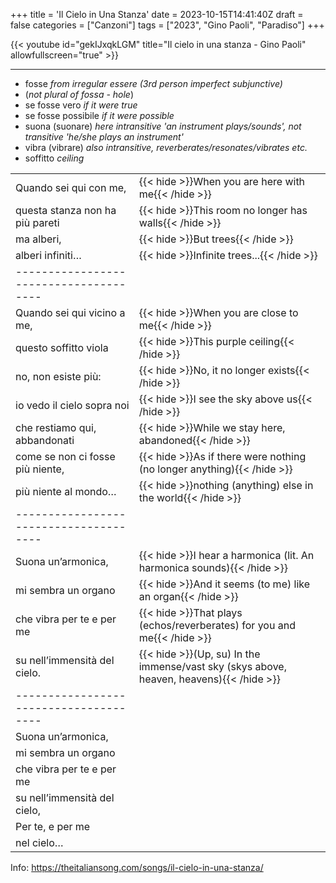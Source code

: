 +++
title = 'Il Cielo in Una Stanza'
date = 2023-10-15T14:41:40Z
draft = false
categories = ["Canzoni"]
tags = ["2023", "Gino Paoli", "Paradiso"]
+++

{{< youtube id="gekIJxqkLGM" title="Il cielo in una stanza - Gino Paoli" allowfullscreen="true" >}}

***

- fosse *from irregular essere (3rd person imperfect subjunctive)*
- (*not plural of fossa - hole*)
- se fosse vero *if it were true*
- se fosse possibile *if it were possible*
- suona (suonare) *here intransitive 'an instrument plays/sounds', not transitive 'he/she plays an instrument'*
- vibra (vibrare) *also intransitive, reverberates/resonates/vibrates etc.*
- soffitto *ceiling*

| | |
|------------|-----------|
| Quando sei qui con me, | {{< hide >}}When you are here with me{{< /hide >}} |
| questa stanza non ha più pareti | {{< hide >}}This room no longer has walls{{< /hide >}} |
| ma alberi, | {{< hide >}}But trees{{< /hide >}} |
| alberi infiniti… | {{< hide >}}Infinite trees...{{< /hide >}} |
| -------------------------------------- | |
| Quando sei qui vicino a me, | {{< hide >}}When you are close to me{{< /hide >}} |
| questo soffitto viola | {{< hide >}}This purple ceiling{{< /hide >}} |
| no, non esiste più: | {{< hide >}}No, it no longer exists{{< /hide >}} |
| io vedo il cielo sopra noi | {{< hide >}}I see the sky above us{{< /hide >}} |
| che restiamo qui, abbandonati | {{< hide >}}While we stay here, abandoned{{< /hide >}} |
| come se non ci fosse più niente, | {{< hide >}}As if there were nothing (no longer anything){{< /hide >}} |
| più niente al mondo… | {{< hide >}}nothing (anything) else in the world{{< /hide >}} |
| -------------------------------------- |
| Suona un’armonica, | {{< hide >}}I hear a harmonica (lit. An harmonica sounds){{< /hide >}} |
| mi sembra un organo | {{< hide >}}And it seems (to me) like an organ{{< /hide >}} |
| che vibra per te e per me | {{< hide >}}That plays (echos/reverberates) for you and me{{< /hide >}} |
| su nell’immensità del cielo. | {{< hide >}}(Up, su) In the immense/vast sky (skys above, heaven, heavens){{< /hide >}} |
| -------------------------------------- |
| Suona un’armonica, | |
| mi sembra un organo | |
| che vibra per te e per me | |
| su nell’immensità del cielo, | |
| Per te, e per me | |
| nel cielo… | |

Info: https://theitaliansong.com/songs/il-cielo-in-una-stanza/
